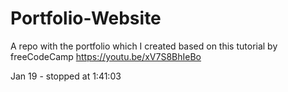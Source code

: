 # Portfolio-Website

A repo with the portfolio which I created based on this tutorial by freeCodeCamp https://youtu.be/xV7S8BhIeBo 

Jan 19 - stopped at 1:41:03
